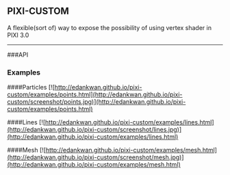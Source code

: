 ## PIXI-CUSTOM

A flexible(sort of) way to expose the possibility of using vertex shader in PIXI 3.0

---

###API



### Examples
####Particles
[![http://edankwan.github.io/pixi-custom/examples/points.html](http://edankwan.github.io/pixi-custom/screenshot/points.jpg)](http://edankwan.github.io/pixi-custom/examples/points.html)

####Lines
[![http://edankwan.github.io/pixi-custom/examples/lines.html](http://edankwan.github.io/pixi-custom/screenshot/lines.jpg)](http://edankwan.github.io/pixi-custom/examples/lines.html)

####Mesh
[![http://edankwan.github.io/pixi-custom/examples/mesh.html](http://edankwan.github.io/pixi-custom/screenshot/mesh.jpg)](http://edankwan.github.io/pixi-custom/examples/mesh.html)